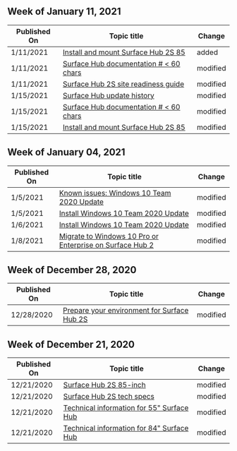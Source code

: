 <!-- This file is generated automatically each week. Changes made to this file will be overwritten.-->



## Week of January 11, 2021


| Published On |Topic title | Change |
|------|------------|--------|
| 1/11/2021 | [Install and mount Surface Hub 2S 85](/surface-hub/surface-hub-2s-85-install-mount) | added |
| 1/11/2021 | [Surface Hub documentation # < 60 chars](/surface-hub/index) | modified |
| 1/11/2021 | [Surface Hub 2S site readiness guide](/surface-hub/surface-hub-2s-site-readiness-guide) | modified |
| 1/15/2021 | [Surface Hub update history](/surface-hub/surface-hub-update-history) | modified |
| 1/15/2021 | [Surface Hub documentation # < 60 chars](/surface-hub/index) | modified |
| 1/15/2021 | [Install and mount Surface Hub 2S 85](/surface-hub/surface-hub-2s-85-install-mount) | modified |


## Week of January 04, 2021


| Published On |Topic title | Change |
|------|------------|--------|
| 1/5/2021 | [Known issues: Windows 10 Team 2020 Update](/surface-hub/surface-hub-2020-team-update-known-issues) | modified |
| 1/5/2021 | [Install Windows 10 Team 2020 Update](/surface-hub/surface-hub-2020-update) | modified |
| 1/6/2021 | [Install Windows 10 Team 2020 Update](/surface-hub/surface-hub-2020-update) | modified |
| 1/8/2021 | [Migrate to Windows 10 Pro or Enterprise on Surface Hub 2](/surface-hub/surface-hub-2s-migrate-os) | modified |


## Week of December 28, 2020


| Published On |Topic title | Change |
|------|------------|--------|
| 12/28/2020 | [Prepare your environment for Surface Hub 2S](/surface-hub/surface-hub-2s-prepare-environment) | modified |


## Week of December 21, 2020


| Published On |Topic title | Change |
|------|------------|--------|
| 12/21/2020 | [Surface Hub 2S 85-inch](/surface-hub/surface-hub-2s-85) | modified |
| 12/21/2020 | [Surface Hub 2S tech specs](/surface-hub/surface-hub-2s-techspecs) | modified |
| 12/21/2020 | [Technical information for 55" Surface Hub](/surface-hub/surface-hub-technical-55) | modified |
| 12/21/2020 | [Technical information for 84" Surface Hub](/surface-hub/surface-hub-technical-84) | modified |
